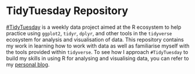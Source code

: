 # TidyTuesday Repository

[#TidyTuesday](https://github.com/rfordatascience/tidytuesday) is a weekly data project aimed at the R ecosystem to help practice using `ggplot2`, `tidyr`, `dplyr`, and other tools in the `tidyverse` ecosystem for analysis and visualisation of data. This repository contains my work in learning how to work with data as well as familiarise myself with the tools provided within `tidyverse`. To see how I approach `#TidyTuesday` to build my skills in using R for analysing and visualising data, you can refer to my [personal blog](https://hanzholahs.quarto.pub/blog.html#category=Tidy%20Tuesday).